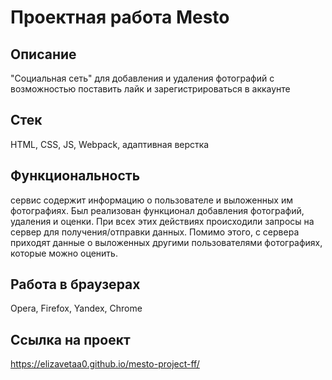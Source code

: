# Проектная работа Mesto

## Описание
"Социальная сеть" для добавления и удаления фотографий с возможностью поставить лайк и зарегистрироваться в аккаунте

## Стек
HTML, CSS, JS, Webpack, адаптивная верстка  

## Функциональность
сервис содержит информацию о пользователе и выложенных им фотографиях. Был реализован функционал добавления фотографий, удаления и оценки. При всех этих действиях происходили запросы на сервер для получения/отправки данных. Помимо этого, с сервера приходят данные о выложенных другими пользователями фотографиях, которые можно оценить.

## Работа в браузерах
Opera, Firefox, Yandex, Chrome 

## Ссылка на проект
https://elizavetaa0.github.io/mesto-project-ff/  

